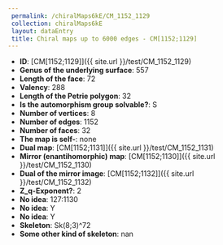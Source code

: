 ```yaml
--- 
 permalink: /chiralMaps6kE/CM_1152_1129 
 collection: chiralMaps6kE
 layout: dataEntry
 title: Chiral maps up to 6000 edges - CM[1152;1129]
---
```


- **ID**: [CM[1152;1129]]({{ site.url }}/test/CM_1152_1129)
- **Genus of the underlying surface**: 557
- **Length of the face**: 72
- **Valency**: 288
- **Length of the Petrie polygon**: 32
- **Is the automorphism group solvable?**: S
- **Number of vertices**: 8
- **Number of edges**: 1152
- **Number of faces**: 32
- **The map is self-**: none
- **Dual map**: [CM[1152;1131]]({{ site.url }}/test/CM_1152_1131)
- **Mirror (enantihomorphic) map**: [CM[1152;1130]]({{ site.url }}/test/CM_1152_1130)
- **Dual of the mirror image**: [CM[1152;1132]]({{ site.url }}/test/CM_1152_1132)
- **Z_q-Exponent?**: 2
- **No idea**:  127:1130
- **No idea**: Y
- **No idea**: Y
- **Skeleton**: Sk(8;3)^72
- **Some other kind of skeleton**: nan
